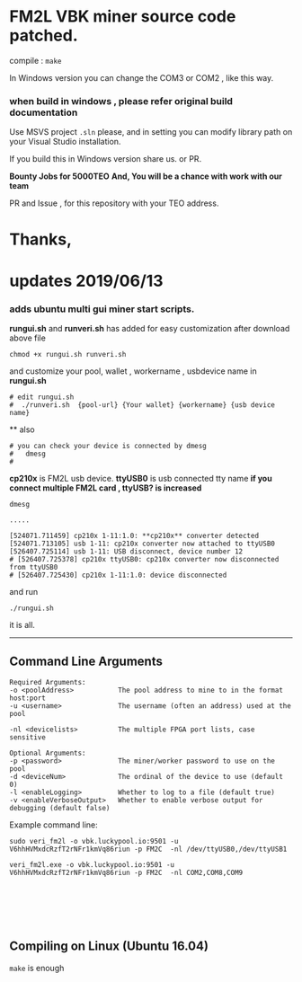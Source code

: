 # FM2L VBK miner source code patched.

compile : `make`

In Windows version you can change the COM3 or COM2 , like this way.

### when build in windows , please refer original build documentation

Use MSVS project `.sln` please, and in setting you can modify library path on your Visual Studio installation.

If you build this in Windows version share us. or PR.

**Bounty Jobs for 5000TEO**
**And, You will be a chance with work with our team**

PR and Issue , for this repository with your TEO address.


# Thanks,

# updates 2019/06/13
### adds ubuntu multi gui miner start scripts.

**rungui.sh** and **runveri.sh** has added for easy customization
after download above file

```
chmod +x rungui.sh runveri.sh

```
and customize your pool, wallet , workername , usbdevice name in **rungui.sh**

```
# edit rungui.sh 
#  ./runveri.sh  {pool-url} {Your wallet} {workername} {usb device name}
```

** also 
```
# you can check your device is connected by dmesg
#   dmesg
#  
```
**cp210x** is FM2L usb device.
**ttyUSB0** is usb connected tty name
**if you connect multiple FM2L card , ttyUSB? is increased**

```
dmesg

.....

[524071.711459] cp210x 1-11:1.0: **cp210x** converter detected
[524071.713105] usb 1-11: cp210x converter now attached to ttyUSB0
[526407.725114] usb 1-11: USB disconnect, device number 12
# [526407.725378] cp210x ttyUSB0: cp210x converter now disconnected from ttyUSB0
# [526407.725430] cp210x 1-11:1.0: device disconnected

```

and run

```
./rungui.sh

```
it is all.

----------


## Command Line Arguments
<a name="command_line"></a>
```VeriBlock vBlake FM2L FPGA Miner v4.12
Required Arguments:
-o <poolAddress>           The pool address to mine to in the format host:port
-u <username>              The username (often an address) used at the pool

-nl <devicelists>          The multiple FPGA port lists, case sensitive

Optional Arguments:
-p <password>              The miner/worker password to use on the pool
-d <deviceNum>             The ordinal of the device to use (default 0)
-l <enableLogging>         Whether to log to a file (default true)
-v <enableVerboseOutput>   Whether to enable verbose output for debugging (default false)
```

Example command line:
```
sudo veri_fm2l -o vbk.luckypool.io:9501 -u V6hhHVMxdcRzfT2rNFr1kmVq86riun -p FM2C  -nl /dev/ttyUSB0,/dev/ttyUSB1

veri_fm2l.exe -o vbk.luckypool.io:9501 -u V6hhHVMxdcRzfT2rNFr1kmVq86riun -p FM2C  -nl COM2,COM8,COM9
```


<br><br>
<br><br>
## Compiling on Linux (Ubuntu 16.04)

`make` is enough
